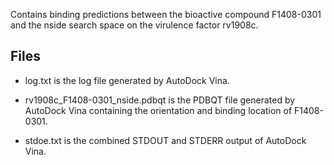 Contains binding predictions between the bioactive compound F1408-0301 and the nside search space on the virulence factor rv1908c.

## Files

- log.txt is the log file generated by AutoDock Vina.

- rv1908c_F1408-0301_nside.pdbqt is the PDBQT file generated by AutoDock Vina containing the orientation and binding location of F1408-0301.

- stdoe.txt is the combined STDOUT and STDERR output of AutoDock Vina.

